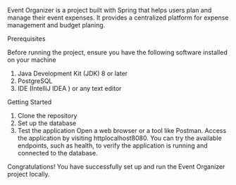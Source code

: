 Event Organizer is a project built with Spring that helps users plan and manage their event expenses. It provides a centralized platform for expense management and budget planing.

Prerequisites

Before running the project, ensure you have the following software installed on your machine

1. Java Development Kit (JDK) 8 or later
2. PostgreSQL
3. IDE (IntelliJ IDEA ) or any text editor


Getting Started

1. Clone the repository
2. Set up the database
3. Test the application Open a web browser or a tool like Postman. Access the application by visiting httplocalhost8080. You can try the available endpoints, such as health, to verify the application is running and connected to the database.

Congratulations! You have successfully set up and run the Event Organizer project locally.
